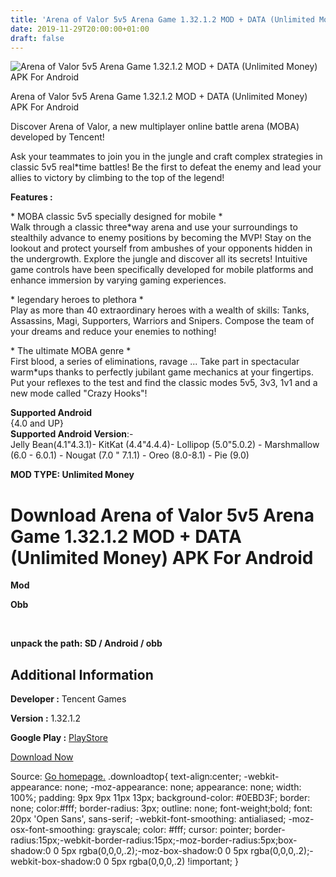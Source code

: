```yaml
---
title: 'Arena of Valor 5v5 Arena Game 1.32.1.2 MOD + DATA (Unlimited Money) APK For Android'
date: 2019-11-29T20:00:00+01:00
draft: false
---
```


![Arena of Valor 5v5 Arena Game 1.32.1.2 MOD + DATA (Unlimited Money) APK For Android](https://i0.wp.com/apkhome.net/wp-content/uploads/2019/11/Arena-of-Valor-5v5-Arena-Game.png "Arena of Valor 5v5 Arena Game 1.32.1.2 MOD + DATA (Unlimited Money) APK For Android")

  

Arena of Valor 5v5 Arena Game 1.32.1.2 MOD + DATA (Unlimited Money) APK For Android

Discover Arena of Valor, a new multiplayer online battle arena (MOBA) developed by Tencent!

Ask your teammates to join you in the jungle and craft complex strategies in classic 5v5 real\*time battles! Be the first to defeat the enemy and lead your allies to victory by climbing to the top of the legend!

**Features :**

\* MOBA classic 5v5 specially designed for mobile \*  
Walk through a classic three\*way arena and use your surroundings to stealthily advance to enemy positions by becoming the MVP! Stay on the lookout and protect yourself from ambushes of your opponents hidden in the undergrowth. Explore the jungle and discover all its secrets! Intuitive game controls have been specifically developed for mobile platforms and enhance immersion by varying gaming experiences.

\* legendary heroes to plethora \*  
Play as more than 40 extraordinary heroes with a wealth of skills: Tanks, Assassins, Magi, Supporters, Warriors and Snipers. Compose the team of your dreams and reduce your enemies to nothing!

\* The ultimate MOBA genre \*  
First blood, a series of eliminations, ravage ... Take part in spectacular warm\*ups thanks to perfectly jubilant game mechanics at your fingertips. Put your reflexes to the test and find the classic modes 5v5, 3v3, 1v1 and a new mode called "Crazy Hooks"!

**Supported Android**  
{4.0 and UP}  
**Supported Android Version**:-  
Jelly Bean(4.1"4.3.1)- KitKat (4.4"4.4.4)- Lollipop (5.0"5.0.2) - Marshmallow (6.0 - 6.0.1) - Nougat (7.0 " 7.1.1) - Oreo (8.0-8.1) - Pie (9.0)

**MOD TYPE: Unlimited Money**

Download Arena of Valor 5v5 Arena Game 1.32.1.2 MOD + DATA (Unlimited Money) APK For Android
============================================================================================

**Mod**

**Obb**

 

**unpack the path: SD / Android / obb**

Additional Information
----------------------

**Developer :** Tencent Games

**Version :** 1.32.1.2

**Google Play :** [PlayStore](https://play.google.com/store/apps/details?id=com.ngame.allstar.eu)

  

[Download Now](https://store4app.co/post/arena-of-valor-5v5-arena-game-1-32-1-2-mod-data-unlimited-money-apk-for-android_1575048640)

  
Source: [Go homepage.](https://store4app.co/post/arena-of-valor-5v5-arena-game-1-32-1-2-mod-data-unlimited-money-apk-for-android_1575048640) .downloadtop{ text-align:center; -webkit-appearance: none; -moz-appearance: none; appearance: none; width: 100%; padding: 9px 9px 11px 13px; background-color: #0EBD3F; border: none; color:#fff; border-radius: 3px; outline: none; font-weight;bold; font: 20px 'Open Sans', sans-serif; -webkit-font-smoothing: antialiased; -moz-osx-font-smoothing: grayscale; color: #fff; cursor: pointer; border-radius:15px;-webkit-border-radius:15px;-moz-border-radius:5px;box-shadow:0 0 5px rgba(0,0,0,.2);-moz-box-shadow:0 0 5px rgba(0,0,0,.2);-webkit-box-shadow:0 0 5px rgba(0,0,0,.2) !important; }